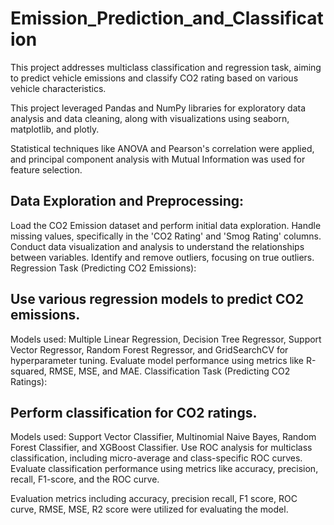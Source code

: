 # Emission_Prediction_and_Classification

This project addresses multiclass classification and regression task, aiming to predict vehicle emissions and classify CO2 rating based on various vehicle characteristics. 

This project leveraged Pandas and NumPy libraries for exploratory data analysis and data cleaning, along with visualizations using seaborn, matplotlib, and plotly.

Statistical techniques like ANOVA and Pearson's correlation were applied, and principal component analysis with Mutual Information was used for feature selection. 

## Data Exploration and Preprocessing:

Load the CO2 Emission dataset and perform initial data exploration.
Handle missing values, specifically in the 'CO2 Rating' and 'Smog Rating' columns.
Conduct data visualization and analysis to understand the relationships between variables.
Identify and remove outliers, focusing on true outliers.
Regression Task (Predicting CO2 Emissions):

## Use various regression models to predict CO2 emissions.
Models used: Multiple Linear Regression, Decision Tree Regressor, Support Vector Regressor, Random Forest Regressor, and GridSearchCV for hyperparameter tuning.
Evaluate model performance using metrics like R-squared, RMSE, MSE, and MAE.
Classification Task (Predicting CO2 Ratings):

## Perform classification for CO2 ratings.
Models used: Support Vector Classifier, Multinomial Naive Bayes, Random Forest Classifier, and XGBoost Classifier.
Use ROC analysis for multiclass classification, including micro-average and class-specific ROC curves.
Evaluate classification performance using metrics like accuracy, precision, recall, F1-score, and the ROC curve.

Evaluation metrics including accuracy, precision recall, F1 score, ROC curve, RMSE, MSE, R2 score were utilized for evaluating the model.


